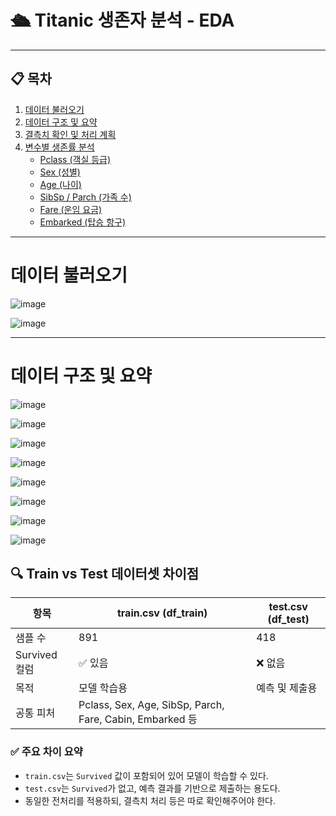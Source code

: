 # 🛳 Titanic 생존자 분석 - EDA


---

## 📋 목차

1. [데이터 불러오기](#1-데이터-불러오기)  
2. [데이터 구조 및 요약](#2-데이터-구조-및-요약)  
3. [결측치 확인 및 처리 계획](#3-결측치-확인-및-처리-계획)  
4. [변수별 생존률 분석](#4-변수별-생존률-분석)  
   - [Pclass (객실 등급)](#pclass-객실-등급)  
   - [Sex (성별)](#sex-성별)  
   - [Age (나이)](#age-나이)  
   - [SibSp / Parch (가족 수)](#sibsp--parch-가족-수)  
   - [Fare (운임 요금)](#fare-운임-요금)
   - [Embarked (탑승 항구)](#Embarked-탑승-항구)

---
# 데이터 불러오기

![image](https://github.com/user-attachments/assets/2f872627-97a8-4470-8a08-1ec8bdedc9d8)

![image](https://github.com/user-attachments/assets/07bb170c-e439-4708-bdeb-2569f985e8e3)

---
# 데이터 구조 및 요약

![image](https://github.com/user-attachments/assets/5f0b5a1b-6f47-4fee-bfd5-621c575e9011)

![image](https://github.com/user-attachments/assets/abec454a-ff6d-4c79-bb67-e62e756eedeb)

![image](https://github.com/user-attachments/assets/8696a9a9-bde0-4b22-95ba-adbdad0ea737)

![image](https://github.com/user-attachments/assets/878087dd-5933-44c2-8bb4-a02a68d0921b)

![image](https://github.com/user-attachments/assets/08507a9d-d29d-4a60-979a-87151d14e575)

![image](https://github.com/user-attachments/assets/81cfc3f3-200b-4afe-9045-8006b4e39842)

![image](https://github.com/user-attachments/assets/b6d84703-8002-43aa-8ac5-001b1876631d)

![image](https://github.com/user-attachments/assets/36e324b2-1819-4abb-aff8-081d83cfcd80)  

## 🔍 Train vs Test 데이터셋 차이점

| 항목        | train.csv (df_train) | test.csv (df_test) |
|-------------|----------------------|---------------------|
| 샘플 수      | 891                  | 418                 |
| Survived 컬럼 | ✅ 있음              | ❌ 없음            |
| 목적        | 모델 학습용           | 예측 및 제출용       |
| 공통 피처     | Pclass, Sex, Age, SibSp, Parch, Fare, Cabin, Embarked 등 

### ✅ 주요 차이 요약

- `train.csv`는 `Survived` 값이 포함되어 있어 모델이 학습할 수 있다.
- `test.csv`는 `Survived`가 없고, 예측 결과를 기반으로 제출하는 용도다.
- 동일한 전처리를 적용하되, 결측치 처리 등은 따로 확인해주어야 한다.





